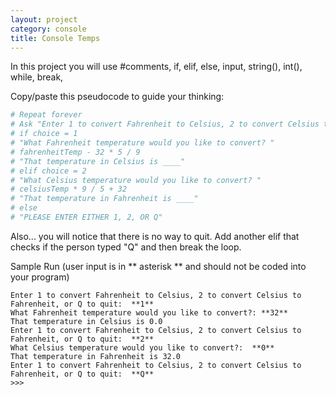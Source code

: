 ```yaml
---
layout: project
category: console
title: Console Temps
---
```

In this project you will use #comments, if, elif, else, input, string(), int(), while, break,

Copy/paste this pseudocode to guide your thinking:

```python
# Repeat forever
# Ask "Enter 1 to convert Fahrenheit to Celsius, 2 to convert Celsius to Fahrenheit, or  Q to Quit: "
# if choice = 1
# "What Fahrenheit temperature would you like to convert? "
# fahrenheitTemp - 32 * 5 / 9
# "That temperature in Celsius is ____"
# elif choice = 2
# "What Celsius temperature would you like to convert? "
# celsiusTemp * 9 / 5 + 32
# "That temperature in Fahrenheit is ____"
# else
# "PLEASE ENTER EITHER 1, 2, OR Q"
```
Also... you will notice that there is no way to quit. Add another elif that checks if the person typed "Q" and then break the loop.

Sample Run (user input is in ** asterisk ** and should not be coded into your program)
```
Enter 1 to convert Fahrenheit to Celsius, 2 to convert Celsius to Fahrenheit, or Q to quit:  **1**
What Fahrenheit temperature would you like to convert?: **32**
That temperature in Celsius is 0.0
Enter 1 to convert Fahrenheit to Celsius, 2 to convert Celsius to Fahrenheit, or Q to quit:  **2**
What Celsius temperature would you like to convert?:  **0**
That temperature in Fahrenheit is 32.0
Enter 1 to convert Fahrenheit to Celsius, 2 to convert Celsius to Fahrenheit, or Q to quit:  **Q**
>>>
```
